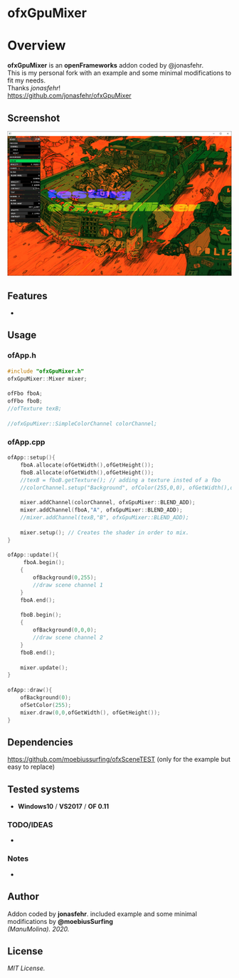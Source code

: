 ofxGpuMixer
=============================

# Overview
**ofxGpuMixer** is an **openFrameworks** addon coded by @jonasfehr.  
This is my personal fork with an example and some minimal modifications to fit my needs.  
Thanks *jonasfehr*!  
https://github.com/jonasfehr/ofxGpuMixer  

## Screenshot
![image](readme_images/Capture.PNG?raw=true "image")

## Features
- 

## Usage
 
### ofApp.h
```.cpp
#include "ofxGpuMixer.h"
ofxGpuMixer::Mixer mixer;
    
ofFbo fboA;
ofFbo fboB;
//ofTexture texB;
    
//ofxGpuMixer::SimpleColorChannel colorChannel;
```

### ofApp.cpp
```.cpp
ofApp::setup(){
    fboA.allocate(ofGetWidth(),ofGetHeight());
    fboB.allocate(ofGetWidth(),ofGetHeight());
    //texB = fboB.getTexture(); // adding a texture insted of a fbo
    //colorChannel.setup("Background", ofColor(255,0,0), ofGetWidth(),ofGetHeight());

    mixer.addChannel(colorChannel, ofxGpuMixer::BLEND_ADD);
    mixer.addChannel(fboA,"A", ofxGpuMixer::BLEND_ADD);
    //mixer.addChannel(texB,"B", ofxGpuMixer::BLEND_ADD);

    mixer.setup(); // Creates the shader in order to mix.
}

ofApp::update(){
	 fboA.begin();
    {
        ofBackground(0,255);
        //draw scene channel 1
    }
    fboA.end();
    
    fboB.begin();
    {
        ofBackground(0,0,0);
        //draw scene channel 2
    }
    fboB.end();
    
    mixer.update();
}

ofApp::draw(){
  	ofBackground(0);
    ofSetColor(255);
    mixer.draw(0,0,ofGetWidth(), ofGetHeight());
}
```

## Dependencies
https://github.com/moebiussurfing/ofxSceneTEST (only for the example but easy to replace)

## Tested systems
- **Windows10** / **VS2017** / **OF 0.11**

### TODO/IDEAS
* 

### Notes
*

## Author
Addon coded by **jonasfehr**. 
included example and some minimal modifications by **@moebiusSurfing**  
*(ManuMolina). 2020.*

## License
*MIT License.*
